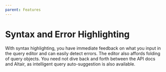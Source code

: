 ```yaml
---
parent: Features
---
```


# Syntax and Error Highlighting

With syntax highlighting, you have immediate feedback on what you input in the
query editor and can easily detect errors. The editor also affords folding of
query objects. You need not dive back and forth between the API docs and Altair, as
intelligent query auto-suggestion is also available.
